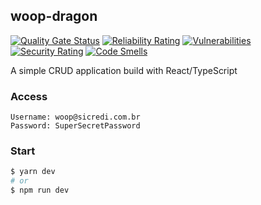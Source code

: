 ## woop-dragon
[![Quality Gate Status](https://sonarcloud.io/api/project_badges/measure?project=Gabb-c_woop-dragon&metric=alert_status)](https://sonarcloud.io/summary/new_code?id=Gabb-c_woop-dragon)
[![Reliability Rating](https://sonarcloud.io/api/project_badges/measure?project=Gabb-c_woop-dragon&metric=reliability_rating)](https://sonarcloud.io/summary/new_code?id=Gabb-c_woop-dragon)
[![Vulnerabilities](https://sonarcloud.io/api/project_badges/measure?project=Gabb-c_woop-dragon&metric=vulnerabilities)](https://sonarcloud.io/summary/new_code?id=Gabb-c_woop-dragon)
[![Security Rating](https://sonarcloud.io/api/project_badges/measure?project=Gabb-c_woop-dragon&metric=security_rating)](https://sonarcloud.io/summary/new_code?id=Gabb-c_woop-dragon)
[![Code Smells](https://sonarcloud.io/api/project_badges/measure?project=Gabb-c_woop-dragon&metric=code_smells)](https://sonarcloud.io/summary/new_code?id=Gabb-c_woop-dragon)

A simple CRUD application build with React/TypeScript

### Access

```
Username: woop@sicredi.com.br
Password: SuperSecretPassword
```

### Start

```bash
$ yarn dev
# or
$ npm run dev
```
